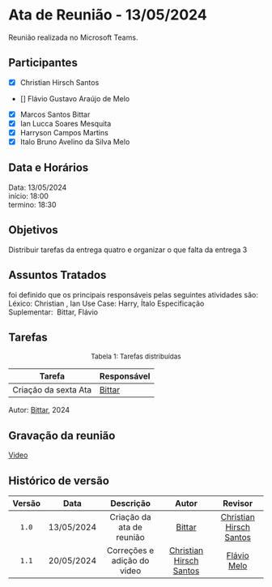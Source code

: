 # Ata de Reunião - 13/05/2024

Reunião realizada no Microsoft Teams.

## Participantes

- [x] Christian Hirsch Santos
- [] Flávio Gustavo Araújo de Melo
- [x] Marcos Santos Bittar
- [x] Ian Lucca Soares Mesquita
- [x] Harryson Campos Martins
- [x] Italo Bruno Avelino da Silva Melo

## Data e Horários

Data: 13/05/2024 \
início: 18:00 \
termino: 18:30

## Objetivos

Distribuir tarefas da entrega quatro e organizar o que falta da entrega 3

## Assuntos Tratados

foi definido que os principais responsáveis pelas seguintes atividades são:
Léxico: Christian , Ian
Use Case: Harry, Ítalo
Especificação Suplementar:  Bittar, Flávio

## Tarefas

<font size="2"><p style="text-align: center">Tabela 1: Tarefas distribuídas </p></font>

| Tarefa                               | Responsável                                      |
| ------------------------------------ | ------------------------------------------------ |  
| Criação da sexta Ata              | [Bittar](https://github.com/Bittarx) |

Autor: [Bittar](https://github.com/Bittarx), 2024

## Gravação da reunião

[Video](https://www.youtube.com/watch?v=pl_dRySrwTU)

## Histórico de versão

| Versão | Data | Descrição | Autor | Revisor |
| :----: | :--: | :-------: | :---: | :-----: |
| `1.0` | 13/05/2024 | Criação da ata de reunião  | [Bittar](https://github.com/Bittar)  | [Christian Hirsch Santos](https://github.com/crstyhs)|
| `1.1` | 20/05/2024 | Correções e  adição do video | [Christian Hirsch Santos](https://github.com/crstyhs)  | [Flávio Melo](https://github.com/flavioovatsug) |
